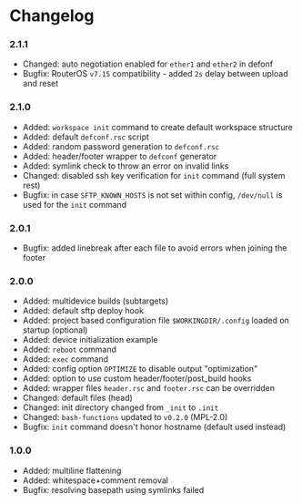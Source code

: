Changelog
====================================

### 2.1.1 ###

* Changed: auto negotiation enabled for `ether1` and `ether2` in defonf
* Bugfix: RouterOS `v7.15` compatibility - added `2s` delay between upload and reset

### 2.1.0 ###

* Added: `workspace init` command to create default workspace structure
* Added: default `defconf.rsc` script
* Added: random password generation to `defconf.rsc`
* Added: header/footer wrapper to `defconf` generator
* Added: symlink check to throw an error on invalid links
* Changed: disabled ssh key verification for `init` command (full system rest)
* Bugfix: in case `SFTP_KNOWN_HOSTS` is not set within config, `/dev/null` is used for the `init` command

### 2.0.1 ###

* Bugfix: added linebreak after each file to avoid errors when joining the footer

### 2.0.0 ###

* Added: multidevice builds (subtargets)
* Added: default sftp deploy hook
* Added: project based configuration file `$WORKINGDIR/.config` loaded on startup (optional)
* Added: device initialization example
* Added: `reboot` command
* Added: `exec` command
* Added: config option `OPTIMIZE` to disable output "optimization"
* Added: option to use custom header/footer/post_build hooks
* Added: wrapper files `header.rsc` and `footer.rsc` can be overridden
* Changed: default files (head)
* Changed: init directory changed from `_init` to `.init`
* Changed: `bash-functions` updated to `v0.2.0` (MPL-2.0)
* Bugfix: `init` command doesn't honor hostname (default used instead)

### 1.0.0 ###

* Added: multiline flattening
* Added: whitespace+comment removal
* Bugfix: resolving basepath using symlinks failed